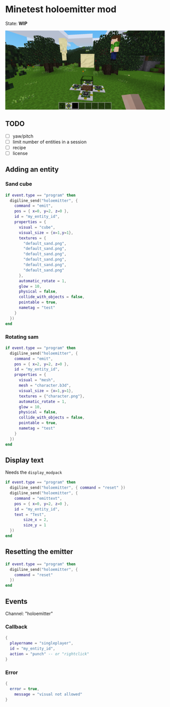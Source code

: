 
# Minetest holoemitter mod

State: **WIP**

<img src="./screenshot.png"/>

## TODO

* [ ] yaw/pitch
* [ ] limit number of entities in a session
* [ ] recipe
* [ ] license

## Adding an entity

### Sand cube

```lua
if event.type == "program" then
  digiline_send("holoemitter", {
    command = "emit",
    pos = { x=0, y=2, z=0 },
    id = "my_entity_id",
    properties = {
      visual = "cube",
      visual_size = {x=1,y=1},
      textures = {
        "default_sand.png",
        "default_sand.png",
        "default_sand.png",
        "default_sand.png",
        "default_sand.png",
        "default_sand.png"
      },
      automatic_rotate = 1,
      glow = 10,
      physical = false,
      collide_with_objects = false,
      pointable = true,
      nametag = "test"
    }
  })
end
```

### Rotating sam

```lua
if event.type == "program" then
  digiline_send("holoemitter", {
    command = "emit",
    pos = { x=2, y=2, z=0 },
    id = "my_entity_id",
    properties = {
      visual = "mesh",
      mesh = "character.b3d",
      visual_size = {x=1,y=1},
      textures = {"character.png"},
      automatic_rotate = 1,
      glow = 10,
      physical = false,
      collide_with_objects = false,
      pointable = true,
      nametag = "test"
    }
  })
end
```

## Display text

Needs the `display_modpack`

```lua
if event.type == "program" then
  digiline_send("holoemitter", { command = "reset" })
  digiline_send("holoemitter", {
    command = "emittext",
    pos = { x=0, y=2, z=0 },
    id = "my_entity_id",
    text = "Test",
		size_x = 2,
		size_y = 1
  })
end
```


## Resetting the emitter
```lua
if event.type == "program" then
  digiline_send("holoemitter", {
    command = "reset"
  })
end
```

## Events

Channel: "holoemitter"

### Callback

```lua
{
  playername = "singleplayer",
  id = "my_entity_id",
  action = "punch" -- or "rightclick"
}
```

### Error

```lua
{
  error = true,
	message = "visual not allowed"
}
```
